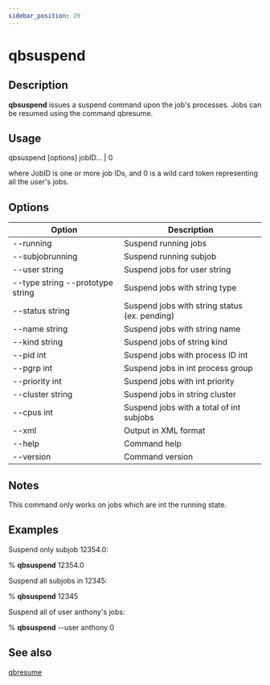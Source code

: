 ```yaml
---
sidebar_position: 29
---
```


# qbsuspend

## Description
**qbsuspend** issues a suspend command upon the job's processes. Jobs can be resumed using the command qbresume.

## Usage 
qbsuspend [options] jobID... | 0

where JobID is one or more job IDs, and 0 is a wild card token representing all the user's jobs. 

## Options
| Option | Description |
| ---    | ---         |
| --running | Suspend running jobs | |
| --subjobrunning | Suspend running subjob |
| --user string | Suspend jobs for user string |
| --type string --prototype string | Suspend jobs with string type |
| --status string | Suspend jobs with string status (ex. pending) |
| --name string | Suspend jobs with string name |
| --kind string | Suspend jobs of string kind |
| --pid int | Suspend jobs with process ID int |
| --pgrp int | Suspend jobs in int process group |
| --priority int | Suspend jobs with int priority |
| --cluster string | Suspend jobs in string cluster |
| --cpus int | Suspend jobs with a total of int subjobs |
| --xml | Output in XML format |
| --help | Command help |
| --version | Command version |

## Notes
This command only works on jobs which are int the running state. 

## Examples
Suspend only subjob 12354.0:

% **qbsuspend** 12354.0

Suspend all subjobs in 12345:

% **qbsuspend** 12345

Suspend all of user anthony's jobs:

% **qbsuspend** --user anthony 0

## See also
[qbresume](qbresume)
